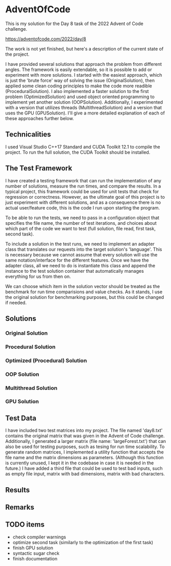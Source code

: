 # AdventOfCode

This is my solution for the Day 8 task of the 2022 Advent of Code challenge.

https://adventofcode.com/2022/day/8

The work is not yet finished, but here's a description of the current state of the project.

I have provided several solutions that approach the problem from different angles. The framework is easily extendable, so it is possible to add or experiment with more solutions. I started with the easiest approach, which is just the 'brute force' way of solving the issue (OriginalSolution), then applied some clean coding principles to make the code more readible (ProceduralSolution). I also implemented a faster solution to the first problem (OptimizedSolution) and used object oriented programming to implement yet another solution (OOPSolution). Additionally, I experimented with a version that utilizes threads (MultithreadSolution) and a version that uses the GPU (GPUSolution). I'll give a more detailed explanation of each of these approaches further below.

## Technicalities
I used Visual Studio C++17 Standard and CUDA Toolkit 12.1 to compile the project. To run the full solution, the CUDA Toolkit should be installed.

## The Test Framework

I have created a testing framework that can run the implementation of any number of solutions, measure the run times, and compare the results. In a typical project, this framework could be used for unit tests that check for regression or correctness. However, as the ultimate goal of this project is to just experiment with different solutions, and as a consequence there is no actual user/feature code, this is the code I run upon starting the program.

To be able to run the tests, we need to pass in a configuration object that specifies the file name, the number of test iterations, and choices about which part of the code we want to test (full solution, file read, first task, second task).

To include a solution in the test runs, we need to implement an adapter class that translates our requests into the target solution's 'language'. This is necessary because we cannot assume that every solution will use the same notation/interface for the different features. Once we have the adapter class, all we need to do is instantiate this class and append the instance to the test solution container that automatically manages everything for us from then on.

We can choose which item in the solution vector should be treated as the benchmark for run time comparisions and value checks. As it stands, I use the original solution for benchmarking purposes, but this could be changed if needed.

## Solutions

### Original Solution

### Procedural Solution

### Optimized (Procedural) Solution

### OOP Solution

### Multithread Solution

### GPU Solution

## Test Data

I have included two test matrices into my project. The file named 'day8.txt' contains the original matrix that was given in the Advent of Code challenge. Additionally, I generated a larger matrix (file name: 'largeForest.txt') that can also be used for testing purposes, such as tesing for run time scalability. To generate random matrices, I implemented a utility function that accepts the file name and the matrix dimensions as parameters. (Although this function is currently unused, I kept it in the codebase in case it is needed in the future.) I have added a third file that could be used to test bad inputs, such as empty file input, matrix with bad dimensions, matrix with bad characters. 

## Results

## Remarks

## TODO items
- check compiler warnings
- optimize second task (similarly to the optimization of the first task)
- finish GPU solution
- syntactic sugar check
- finish documentation



